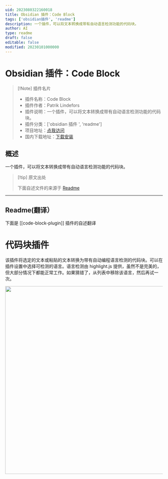 ```yaml
---
uid: 2023080322160018
title: Obsidian 插件：Code Block
tags: ['obsidian插件', 'readme']
description: 一个插件，可以将文本转换成带有自动语言检测功能的代码块。
author: AI
type: readme
draft: false
editable: false
modified: 20230101000000
---
```


# Obsidian 插件：Code Block

> [!Note] 插件名片
> - 插件名称：Code Block
> - 插件作者：Patrik Lindefors
> - 插件说明：一个插件，可以将文本转换成带有自动语言检测功能的代码块。
> - 插件分类：['obsidian 插件 ', 'readme']
> - 项目地址：[点我访问](https://github.com/paddan/code-block-plugin)
> - 国内下载地址：[下载安装](https://pkmer.cn/products/plugin/pluginMarket/?code-block-plugin)

## 概述

一个插件，可以将文本转换成带有自动语言检测功能的代码块。

> [!tip] 原文出处
>
>下面自述文件的来源于 [Readme](https://ghproxy.net/https://raw.githubusercontent.com/paddan/code-block-plugin/master/README.md)

---

## Readme(翻译）

下面是 [[code-block-plugin]] 插件的自述翻译

# 代码块插件

该插件将选定的文本或粘贴的文本转换为带有自动编程语言检测的代码块。可以在插件设置中选择可检测的语言。语言检测由 highlight.js 提供，虽然不是完美的，但大部分情况下都能正常工作。如果猜错了，从列表中移除该语言，然后再试一次。

<img height="600" src="usage.gif" width="800"/>



